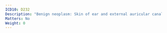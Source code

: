 ```yaml
---
ICD10: D232
Description: "Benign neoplasm: Skin of ear and external auricular canal"
Matters: No
Weight: 0
---
```



